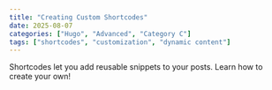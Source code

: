 ```yaml
---
title: "Creating Custom Shortcodes"
date: 2025-08-07
categories: ["Hugo", "Advanced", "Category C"]
tags: ["shortcodes", "customization", "dynamic content"]
---
```


Shortcodes let you add reusable snippets to your posts. Learn how to create your own!